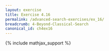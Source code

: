 ```yaml
---
layout: exercise
title: Exercise 4.16
permalink: /advanced-search-exercises/ex_16/
breadcrumb: 4-Beyond-Classical-Search
canonical_id: ch4ex16
---
```


{% include mathjax_support %}
